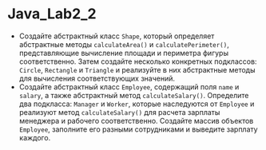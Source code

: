 # Java_Lab2_2

* Создайте абстрактный класс `Shape`, который определяет абстрактные методы `calculateArea()` и `calculatePerimeter()`, представляющие вычисление площади и периметра фигуры соответственно. Затем создайте несколько конкретных подклассов: `Circle`, `Rectangle` и `Triangle` и реализуйте в них абстрактные методы для вычисления соответствующих значений.
* Создайте абстрактный класс `Employee`, содержащий поля `name` и `salary`, а также абстрактный метод `calculateSalary()`. Определите два подкласса: `Manager` и `Worker`, которые наследуются от `Employee` и реализуют метод `calculateSalary()` для расчета зарплаты менеджера и рабочего соответственно. Создайте массив объектов `Employee`, заполните его разными сотрудниками и выведите зарплату каждого.
